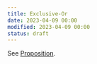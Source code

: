 ```yaml
---
title: Exclusive-Or
date: 2023-04-09 00:00
modified: 2023-04-09 00:00
status: draft
---
```


See [Proposition](proposition.md).
